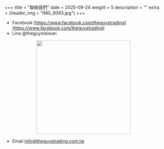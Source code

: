 +++
title = "聯絡我們"
date = 2025-09-24
weight = 5
description = ""
extra = {header_img = "IMG_9093.jpg"}
+++

* Facebook [https://www.facebook.com/theguystrading](https://www.facebook.com/theguystrading)
* Line @theguystaiwan

<img src="/img/LineQR.png" style="width: 300px; margin-left: 20%;" />

* Email [info@theguystrading.com.tw](mailto:info@theguystrading.com.tw)
